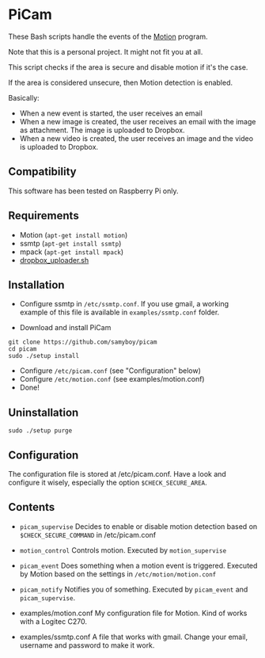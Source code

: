 PiCam
=====

These Bash scripts handle the events of the [Motion](http://www.lavrsen.dk/foswiki/bin/view/Motion/WebHome) program.

Note that this is a personal project.
It might not fit you at all.

This script checks if the area is secure and disable motion if it's the case.

If the area is considered unsecure, then Motion detection is enabled.

Basically:

* When a new event is started, the user receives an email
* When a new image is created, the user receives an email with the image as attachment. The image is uploaded to Dropbox.
* When a new video is created, the user receives an image and the video is uploaded to Dropbox.

Compatibility
-------------

This software has been tested on Raspberry Pi only.

Requirements
------------

- Motion (`apt-get install motion`)
- ssmtp (`apt-get install ssmtp`)
- mpack (`apt-get install mpack`)
- [dropbox_uploader.sh](https://github.com/andreafabrizi/Dropbox-Uploader)

Installation
------------

* Configure ssmtp in `/etc/ssmtp.conf`. If you use gmail, a working example of this file is available in `examples/ssmtp.conf` folder.

* Download and install PiCam
```
git clone https://github.com/samyboy/picam
cd picam
sudo ./setup install
```
* Configure `/etc/picam.conf` (see "Configuration" below)
* Configure `/etc/motion.conf` (see examples/motion.conf)
* Done!

Uninstallation
--------------

```
sudo ./setup purge
```

Configuration
-------------

The configuration file is stored at /etc/picam.conf.
Have a look and configure it wisely, especially the option `$CHECK_SECURE_AREA`.

Contents
--------

* `picam_supervise`
Decides to enable or disable motion detection based on `$CHECK_SECURE_COMMAND` in /etc/picam.conf

* `motion_control`
Controls motion. Executed by `motion_supervise`

* `picam_event`
Does something when a motion event is triggered. Executed by Motion based on the settings in `/etc/motion/motion.conf`

* `picam_notify`
Notifies you of something. Executed by `picam_event` and `picam_supervise`.

* examples/motion.conf
My configuration file for Motion. Kind of works with a Logitec C270.

* examples/ssmtp.conf
A file that works with gmail. Change your email, username and password to make it work.


